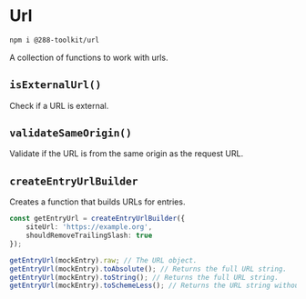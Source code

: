 # Url

```sh
npm i @288-toolkit/url
```

A collection of functions to work with urls.

## `isExternalUrl()`

Check if a URL is external.

## `validateSameOrigin()`

Validate if the URL is from the same origin as the request URL.

## `createEntryUrlBuilder`

Creates a function that builds URLs for entries.

```ts
const getEntryUrl = createEntryUrlBuilder({
	siteUrl: 'https://example.org',
	shouldRemoveTrailingSlash: true
});

getEntryUrl(mockEntry).raw; // The URL object.
getEntryUrl(mockEntry).toAbsolute(); // Returns the full URL string.
getEntryUrl(mockEntry).toString(); // Returns the full URL string.
getEntryUrl(mockEntry).toSchemeLess(); // Returns the URL string without the scheme, composed of the pathname, search, and hash.
```
